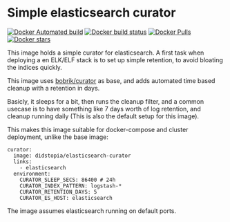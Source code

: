 # Simple elasticsearch curator
[![Docker Automated build](https://img.shields.io/docker/automated/didstopia/elasticsearch-curator.svg)](https://hub.docker.com/r/stixes/elasticsearch-curator/)
[![Docker build status](https://img.shields.io/docker/build/didstopia/elasticsearch-curator.svg)](https://hub.docker.com/r/stixes/elasticsearch-curator/)
[![Docker Pulls](https://img.shields.io/docker/pulls/didstopia/elasticsearch-curator.svg)](https://hub.docker.com/r/didstopia/elasticsearch-curator/)
[![Docker stars](https://img.shields.io/docker/stars/didstopia/elasticsearch-curator.svg)](https://hub.docker.com/r/didstopia/elasticsearch-curator)

This image holds a simple curator for elasticsearch. A first task when deploying a en ELK/ELF stack is to set up simple retention, to avoid bloating the indices quickly.

This image uses [bobrik/curator](https://hub.docker.com/r/bobrik/curator/) as base, and adds automated time based cleanup with a retention in days.

Basicly, it sleeps for a bit, then runs the cleanup filter, and a common usecase is to have something like 7 days worth of log retention, and cleanup running daily (This is also the default setup for this image).

This makes this image suitable for docker-compose and cluster deployment, unlike the base image:

    curator:
      image: didstopia/elasticsearch-curator
      links:
        - elasticsearch
      environment:
        CURATOR_SLEEP_SECS: 86400 # 24h
        CURATOR_INDEX_PATTERN: logstash-*
        CURATOR_RETENTION_DAYS: 5
        CURATOR_ES_HOST: elasticsearch

The image assumes elasticsearch running on default ports.
